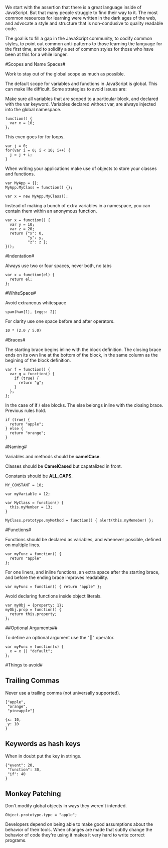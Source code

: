 We start with the assertion that there is a great language inside of JavaScript. But that many people struggle to find their way to it. The most common resources for learning were written in the dark ages of the web, and advocate a style and structure that is non-condusive to quality readable code.

The goal is to fill a gap in the JavaScript community, to codify common styles, to point out common anti-patterns to those learning the language for the first time, and to solidify a set of common styles for those who have been at this for a while longer.

#Scopes and Name Spaces#

Work to stay out of the global scope as much as possible.

The default scope for variables and functions in JavaScript is global. This can make life difficult.  Some strategies to avoid issues are:

Make sure all variables that are scoped to a particular block, and declared with the var keyword. Variables declared without var, are always injected into the global namespace.

    function() {
      var x = 10;
    };

This even goes for for loops.

    var j = 0;
    for(var i = 0; i < 10; i++) {
      j = j + i;
    }

When writing your applications make use of objects to store your classes and functions.

    var MyApp = {};
    MyApp.MyClass = function() {};
  
    var x = new MyApp.MyClass();

Instead of making a bunch of extra variables in a namespace, you can contain them within an anonymous function.

    var x = function() {
      var y = 10;
      var z = 20;
      return {"x": 0,
              "y": y,
              "z": z };
    }();

#Indentation#

Always use two or four spaces, never both, no tabs

    var x = function(el) {
      return el;
    };

#WhiteSpace#

Avoid extraneous whitespace

    spam(ham[1], {eggs: 2})

For clarity use one space before and after operators.

    10 * (2.0 / 5.0)

#Braces#

The starting brace begins inline with the block definition. The closing brace
ends on its own line at the bottom of the block, in the same column as the
begining of the block definition.

    var f = function() {
      var g = function() {
        if (true) {
          return "g";
        }
      };
    };

In the case of if / else blocks. The else belongs inline with the closing
brace. Previous rules hold.

    if (true) {
      return "apple";
    } else {
      return "orange";
    }

#Naming#

Variables and methods should be __camelCase__.

Classes should be __CamelCased__ but capatalized in front.

Constants should be __ALL_CAPS__.

    MY_CONSTANT = 10;

    var myVariable = 12;

    var MyClass = function() {
      this.myMember = 13;
    }

    MyClass.prototype.myMethod = function() { alert(this.myMemeber) };

#Functions#

Functions should be declared as variables, and whenever possible, defined on multiple lines.

    var myFunc = function() {
      return "apple"
    };

For one liners, and inline functions, an extra space after the starting brace,
and before the ending brace improves readability.

    var myFunc = function() { return "apple" };

Avoid declaring functions inside object literals.

    var myObj = {property: 1};
    myObj.prop = function() {
      return this.property;
    };

##Optional Arguments##

To define an optional argument use the "||" operator.

    var myFunc = function(x) {
      x = x || "default";
    };

#Things to avoid#

## Trailing Commas ##

Never use a trailing comma (not universally supported).

    ["apple",
     "orange",
     "pineapple"]

    {x: 10,
     y: 10
    }

## Keywords as hash keys ##

When in doubt put the key in strings.

    {"event": 20,
     "function": 30,
     "if": 40
    }

## Monkey Patching ##

Don't modify global objects in ways they weren't intended.

    Object.prototype.type = "apple";

Developers depend on being able to make good assumptions about the behavior of their tools. When changes are made that subtly change the behavior of code they're using  it makes it very hard to write correct programs.


